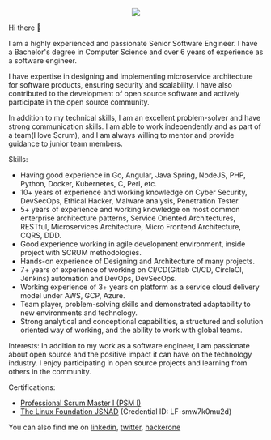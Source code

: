 <p align="center">
 <a href="https://github.com/mariocandela">
    <img align="center" src="https://github-readme-stats.vercel.app/api?username=mariocandela&count_private=true&show_icons=true&theme=dark&hide=prs,issues,contribs" />
  </a>
</p>

Hi there 👋

I am a highly experienced and passionate Senior Software Engineer. I have a Bachelor's degree in Computer Science and over 6 years of experience as a software engineer.

I have expertise in designing and implementing microservice architecture for software products, ensuring security and scalability. I have also contributed to the development of open source software and actively participate in the open source community.

In addition to my technical skills, I am an excellent problem-solver and have strong communication skills. I am able to work independently and as part of a team(I love Scrum), and I am always willing to mentor and provide guidance to junior team members.

Skills:
- Having good experience in Go, Angular, Java Spring, NodeJS, PHP, Python, Docker, Kubernetes, C, Perl, etc.
- 10+ years of experience and working knowledge on Cyber Security, DevSecOps, Ethical Hacker, Malware analysis, Penetration Tester.
- 5+ years of experience and working knowledge on most common enterprise architecture patterns, Service Oriented Architectures, RESTful, Microservices Architecture, Micro Frontend Architecture, CQRS, DDD.
- Good experience working in agile development environment, inside project with SCRUM methodologies. 
- Hands-on experience of Designing and Architecture of many projects.
- 7+ years of experience of working on CI/CD(Gitlab CI/CD, CircleCI, Jenkins) automation and DevOps, DevSecOps.
- Working experience of 3+ years on platform as a service cloud delivery model under AWS, GCP, Azure. 
- Team player, problem-solving skills and demonstrated adaptability to new environments and technology.
- Strong analytical and conceptional capabilities, a structured and solution oriented way of working, and the ability to work with global teams.

Interests:
In addition to my work as a software engineer, I am passionate about open source and the positive impact it can have on the technology industry. I enjoy participating in open source projects and learning from others in the community.

Certifications:
- <a href="https://www.scrum.org/certificates/542177">Professional Scrum Master I (PSM I)</a>
- <a href="https://training.linuxfoundation.org/certification/verify/">The Linux Foundation JSNAD</a> (Credential ID: LF-smw7k0mu2d)

You can also find me on <a href="https://www.linkedin.com/in/mario-candela-95a591b0/">linkedin</a>, <a href="https://twitter.com/m4r10c4nd3l4">twitter</a>, <a href="https://hackerone.com/m4r10?type=user">hackerone</a>
